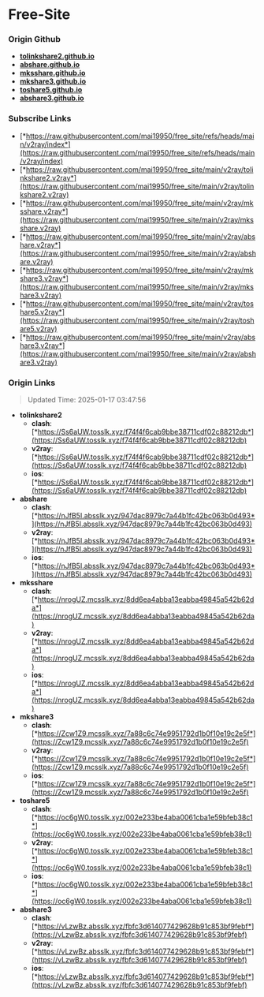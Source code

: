 # Free-Site

### Origin Github

- [**tolinkshare2.github.io**](https://github.com/tolinkshare2/tolinkshare2.github.io)
- [**abshare.github.io**](https://github.com/abshare/abshare.github.io)
- [**mksshare.github.io**](https://github.com/mksshare/mksshare.github.io)
- [**mkshare3.github.io**](https://github.com/mkshare3/mkshare3.github.io)
- [**toshare5.github.io**](https://github.com/toshare5/toshare5.github.io)
- [**abshare3.github.io**](https://github.com/abshare3/abshare3.github.io)

### Subscribe Links

- [*https://raw.githubusercontent.com/mai19950/free_site/refs/heads/main/v2ray/index*](https://raw.githubusercontent.com/mai19950/free_site/refs/heads/main/v2ray/index)
- [*https://raw.githubusercontent.com/mai19950/free_site/main/v2ray/tolinkshare2.v2ray*](https://raw.githubusercontent.com/mai19950/free_site/main/v2ray/tolinkshare2.v2ray)
- [*https://raw.githubusercontent.com/mai19950/free_site/main/v2ray/mksshare.v2ray*](https://raw.githubusercontent.com/mai19950/free_site/main/v2ray/mksshare.v2ray)
- [*https://raw.githubusercontent.com/mai19950/free_site/main/v2ray/abshare.v2ray*](https://raw.githubusercontent.com/mai19950/free_site/main/v2ray/abshare.v2ray)
- [*https://raw.githubusercontent.com/mai19950/free_site/main/v2ray/mkshare3.v2ray*](https://raw.githubusercontent.com/mai19950/free_site/main/v2ray/mkshare3.v2ray)
- [*https://raw.githubusercontent.com/mai19950/free_site/main/v2ray/toshare5.v2ray*](https://raw.githubusercontent.com/mai19950/free_site/main/v2ray/toshare5.v2ray)
- [*https://raw.githubusercontent.com/mai19950/free_site/main/v2ray/abshare3.v2ray*](https://raw.githubusercontent.com/mai19950/free_site/main/v2ray/abshare3.v2ray)

### Origin Links

> Updated Time: 2025-01-17 03:47:56

- **tolinkshare2**
  - **clash**: [*https://Ss6aUW.tosslk.xyz/f74f4f6cab9bbe38711cdf02c88212db*](https://Ss6aUW.tosslk.xyz/f74f4f6cab9bbe38711cdf02c88212db)
  - **v2ray**: [*https://Ss6aUW.tosslk.xyz/f74f4f6cab9bbe38711cdf02c88212db*](https://Ss6aUW.tosslk.xyz/f74f4f6cab9bbe38711cdf02c88212db)
  - **ios**: [*https://Ss6aUW.tosslk.xyz/f74f4f6cab9bbe38711cdf02c88212db*](https://Ss6aUW.tosslk.xyz/f74f4f6cab9bbe38711cdf02c88212db)
- **abshare**
  - **clash**: [*https://nJfB5I.absslk.xyz/947dac8979c7a44b1fc42bc063b0d493*](https://nJfB5I.absslk.xyz/947dac8979c7a44b1fc42bc063b0d493)
  - **v2ray**: [*https://nJfB5I.absslk.xyz/947dac8979c7a44b1fc42bc063b0d493*](https://nJfB5I.absslk.xyz/947dac8979c7a44b1fc42bc063b0d493)
  - **ios**: [*https://nJfB5I.absslk.xyz/947dac8979c7a44b1fc42bc063b0d493*](https://nJfB5I.absslk.xyz/947dac8979c7a44b1fc42bc063b0d493)
- **mksshare**
  - **clash**: [*https://nrogUZ.mcsslk.xyz/8dd6ea4abba13eabba49845a542b62da*](https://nrogUZ.mcsslk.xyz/8dd6ea4abba13eabba49845a542b62da)
  - **v2ray**: [*https://nrogUZ.mcsslk.xyz/8dd6ea4abba13eabba49845a542b62da*](https://nrogUZ.mcsslk.xyz/8dd6ea4abba13eabba49845a542b62da)
  - **ios**: [*https://nrogUZ.mcsslk.xyz/8dd6ea4abba13eabba49845a542b62da*](https://nrogUZ.mcsslk.xyz/8dd6ea4abba13eabba49845a542b62da)
- **mkshare3**
  - **clash**: [*https://Zcw1Z9.mcsslk.xyz/7a88c6c74e9951792d1b0f10e19c2e5f*](https://Zcw1Z9.mcsslk.xyz/7a88c6c74e9951792d1b0f10e19c2e5f)
  - **v2ray**: [*https://Zcw1Z9.mcsslk.xyz/7a88c6c74e9951792d1b0f10e19c2e5f*](https://Zcw1Z9.mcsslk.xyz/7a88c6c74e9951792d1b0f10e19c2e5f)
  - **ios**: [*https://Zcw1Z9.mcsslk.xyz/7a88c6c74e9951792d1b0f10e19c2e5f*](https://Zcw1Z9.mcsslk.xyz/7a88c6c74e9951792d1b0f10e19c2e5f)
- **toshare5**
  - **clash**: [*https://oc6gW0.tosslk.xyz/002e233be4aba0061cba1e59bfeb38c1*](https://oc6gW0.tosslk.xyz/002e233be4aba0061cba1e59bfeb38c1)
  - **v2ray**: [*https://oc6gW0.tosslk.xyz/002e233be4aba0061cba1e59bfeb38c1*](https://oc6gW0.tosslk.xyz/002e233be4aba0061cba1e59bfeb38c1)
  - **ios**: [*https://oc6gW0.tosslk.xyz/002e233be4aba0061cba1e59bfeb38c1*](https://oc6gW0.tosslk.xyz/002e233be4aba0061cba1e59bfeb38c1)
- **abshare3**
  - **clash**: [*https://vLzwBz.absslk.xyz/fbfc3d614077429628b91c853bf9febf*](https://vLzwBz.absslk.xyz/fbfc3d614077429628b91c853bf9febf)
  - **v2ray**: [*https://vLzwBz.absslk.xyz/fbfc3d614077429628b91c853bf9febf*](https://vLzwBz.absslk.xyz/fbfc3d614077429628b91c853bf9febf)
  - **ios**: [*https://vLzwBz.absslk.xyz/fbfc3d614077429628b91c853bf9febf*](https://vLzwBz.absslk.xyz/fbfc3d614077429628b91c853bf9febf)
